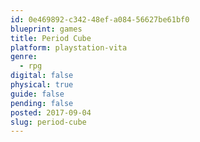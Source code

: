 ```yaml
---
id: 0e469892-c342-48ef-a084-56627be61bf0
blueprint: games
title: Period Cube
platform: playstation-vita
genre:
  - rpg
digital: false
physical: true
guide: false
pending: false
posted: 2017-09-04
slug: period-cube
---
```

